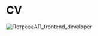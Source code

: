 # CV
![ПетроваАП_frontend_developer](https://github.com/user-attachments/assets/ad10e407-331a-45b8-b189-029725a7517e)

